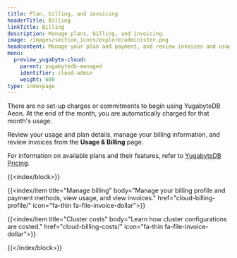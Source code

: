 ```yaml
---
title: Plan, billing, and invoicing
headerTitle: Billing
linkTitle: Billing
description: Manage plans, billing, and invoicing.
image: /images/section_icons/explore/administer.png
headcontent: Manage your plan and payment, and review invoices and usage
menu:
  preview_yugabyte-cloud:
    parent: yugabytedb-managed
    identifier: cloud-admin
    weight: 600
type: indexpage
---
```


There are no set-up charges or commitments to begin using YugabyteDB Aeon. At the end of the month, you are automatically charged for that month's usage.

Review your usage and plan details, manage your billing information, and review invoices from the **Usage & Billing** page.

For information on available plans and their features, refer to [YugabyteDB Pricing](https://www.yugabyte.com/pricing/).

{{<index/block>}}

  {{<index/item
    title="Manage billing"
    body="Manage your billing profile and payment methods, view usage, and view invoices."
    href="cloud-billing-profile/"
    icon="fa-thin fa-file-invoice-dollar">}}

  {{<index/item
    title="Cluster costs"
    body="Learn how cluster configurations are costed."
    href="cloud-billing-costs/"
    icon="fa-thin fa-file-invoice-dollar">}}

{{</index/block>}}
